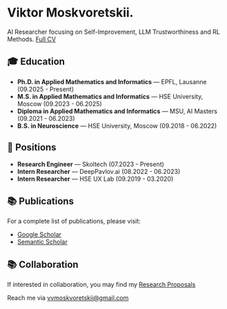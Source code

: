 # Viktor Moskvoretskii.

AI Researcher focusing on Self-Improvement, LLM Trustworthiness and RL Methods. [Full CV](https://github.com/VityaVitalich/VityaVitalich/blob/main/Moskvoretskii_CV_PhD.pdf)

## 🎓 Education

- **Ph.D. in Applied Mathematics and Informatics** — EPFL, Lausanne (09.2025 - Present)
- **M.S. in Applied Mathematics and Informatics** — HSE University, Moscow (09.2023 - 06.2025)
- **Diploma in Applied Mathematics and Informatics** — MSU, AI Masters (09.2021 - 06.2023)
- **B.S. in Neuroscience** — HSE University, Moscow (09.2018 - 06.2022)

## 💼 Positions

- **Research Engineer** — Skoltech (07.2023 - Present)
- **Intern Researcher** — DeepPavlov.ai (08.2022 - 06.2023)
- **Intern Researcher** — HSE UX Lab (09.2019 - 03.2020)

## 📚 Publications

For a complete list of publications, please visit:
- [Google Scholar](https://scholar.google.com/citations?hl=ru&user=3IDoK8YAAAAJ&view_op=list_works&sortby=pubdate)
- [Semantic Scholar](https://www.semanticscholar.org/author/Viktor-Moskvoretskii/2291142916)

## 📚 Collaboration

If interested in collaboration, you may find my [Research Proposals](https://github.com/VityaVitalich/VityaVitalich/blob/main/Moskvoretskii_CV_PhD.pdf)

Reach me via [vvmoskvoretskii@gmail.com](mailto:vvmoskvoretskii@gmail.com)
